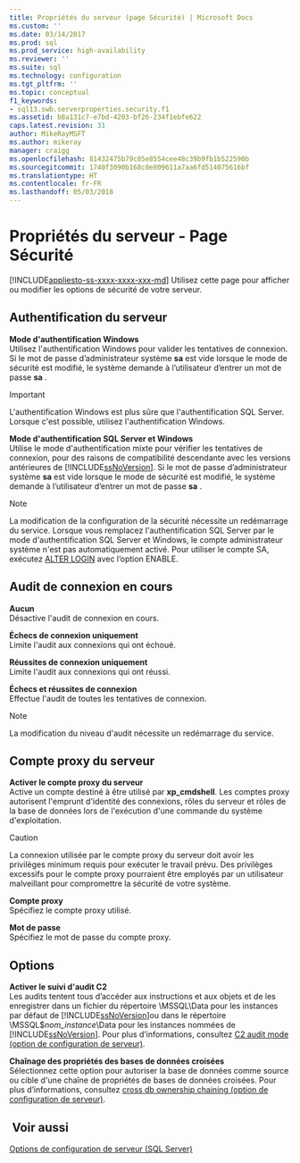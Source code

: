 ```yaml
---
title: Propriétés du serveur (page Sécurité) | Microsoft Docs
ms.custom: ''
ms.date: 03/14/2017
ms.prod: sql
ms.prod_service: high-availability
ms.reviewer: ''
ms.suite: sql
ms.technology: configuration
ms.tgt_pltfrm: ''
ms.topic: conceptual
f1_keywords:
- sql13.swb.serverproperties.security.f1
ms.assetid: b8a131c7-e7bd-4203-bf26-234f1ebfe622
caps.latest.revision: 31
author: MikeRayMSFT
ms.author: mikeray
manager: craigg
ms.openlocfilehash: 81432475b79c85e8554cee48c39b9fb1b522590b
ms.sourcegitcommit: 1740f3090b168c0e809611a7aa6fd514075616bf
ms.translationtype: HT
ms.contentlocale: fr-FR
ms.lasthandoff: 05/03/2018
---
```

# <a name="server-properties---security-page"></a>Propriétés du serveur - Page Sécurité
[!INCLUDE[appliesto-ss-xxxx-xxxx-xxx-md](../../includes/appliesto-ss-xxxx-xxxx-xxx-md.md)]
  Utilisez cette page pour afficher ou modifier les options de sécurité de votre serveur.  
  
## <a name="server-authentication"></a>Authentification du serveur  
 **Mode d'authentification Windows**  
 Utilisez l'authentification Windows pour valider les tentatives de connexion. Si le mot de passe d’administrateur système **sa** est vide lorsque le mode de sécurité est modifié, le système demande à l’utilisateur d’entrer un mot de passe **sa** .  
  
> [!IMPORTANT]  
>  L'authentification Windows est plus sûre que l'authentification SQL Server. Lorsque c'est possible, utilisez l'authentification Windows.  
  
 **Mode d'authentification SQL Server et Windows**  
 Utilise le mode d'authentification mixte pour vérifier les tentatives de connexion, pour des raisons de compatibilité descendante avec les versions antérieures de [!INCLUDE[ssNoVersion](../../includes/ssnoversion-md.md)]. Si le mot de passe d’administrateur système **sa** est vide lorsque le mode de sécurité est modifié, le système demande à l’utilisateur d’entrer un mot de passe **sa** .  
  
> [!NOTE]  
>  La modification de la configuration de la sécurité nécessite un redémarrage du service. Lorsque vous remplacez l'authentification SQL Server par le mode d'authentification SQL Server et Windows, le compte administrateur système n'est pas automatiquement activé. Pour utiliser le compte SA, exécutez [ALTER LOGIN](../../t-sql/statements/alter-login-transact-sql.md) avec l’option ENABLE.  
  
## <a name="login-auditing"></a>Audit de connexion en cours  
 **Aucun**  
 Désactive l'audit de connexion en cours.  
  
 **Échecs de connexion uniquement**  
 Limite l'audit aux connexions qui ont échoué.  
  
 **Réussites de connexion uniquement**  
 Limite l'audit aux connexions qui ont réussi.  
  
 **Échecs et réussites de connexion**  
 Effectue l'audit de toutes les tentatives de connexion.  
  
> [!NOTE]  
>  La modification du niveau d'audit nécessite un redémarrage du service.  
  
## <a name="server-proxy-account"></a>Compte proxy du serveur  
 **Activer le compte proxy du serveur**  
 Active un compte destiné à être utilisé par **xp_cmdshell**. Les comptes proxy autorisent l'emprunt d'identité des connexions, rôles du serveur et rôles de la base de données lors de l'exécution d'une commande du système d'exploitation.  
  
> [!CAUTION]  
>  La connexion utilisée par le compte proxy du serveur doit avoir les privilèges minimum requis pour exécuter le travail prévu. Des privilèges excessifs pour le compte proxy pourraient être employés par un utilisateur malveillant pour compromettre la sécurité de votre système.  
  
 **Compte proxy**  
 Spécifiez le compte proxy utilisé.  
  
 **Mot de passe**  
 Spécifiez le mot de passe du compte proxy.  
  
## <a name="options"></a>Options  
 **Activer le suivi d'audit C2**  
 Les audits tentent tous d’accéder aux instructions et aux objets et de les enregistrer dans un fichier du répertoire \MSSQL\Data pour les instances par défaut de [!INCLUDE[ssNoVersion](../../includes/ssnoversion-md.md)]ou dans le répertoire \MSSQL$*nom_instance*\Data pour les instances nommées de [!INCLUDE[ssNoVersion](../../includes/ssnoversion-md.md)]. Pour plus d’informations, consultez [C2 audit mode (option de configuration de serveur)](../../database-engine/configure-windows/c2-audit-mode-server-configuration-option.md).  
  
 **Chaînage des propriétés des bases de données croisées**  
 Sélectionnez cette option pour autoriser la base de données comme source ou cible d'une chaîne de propriétés de bases de données croisées. Pour plus d’informations, consultez [cross db ownership chaining (option de configuration de serveur)](../../database-engine/configure-windows/cross-db-ownership-chaining-server-configuration-option.md).  
  
## <a name="see-also"></a> Voir aussi  
 [Options de configuration de serveur &#40;SQL Server&#41;](../../database-engine/configure-windows/server-configuration-options-sql-server.md)  
  
  

